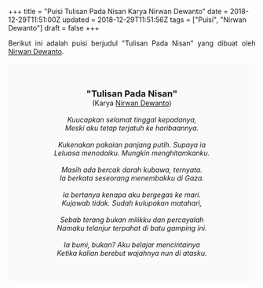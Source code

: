 +++
title = "Puisi Tulisan Pada Nisan Karya Nirwan Dewanto"
date = 2018-12-29T11:51:00Z
updated = 2018-12-29T11:51:56Z
tags = ["Puisi", "Nirwan Dewanto"]
draft = false
+++

<div dir="ltr" style="text-align: left;" trbidi="on"><div dir="ltr" style="text-align: left;" trbidi="on"><div style="text-align: justify;">Berikut ini adalah puisi berjudul "Tulisan Pada Nisan" yang dibuat oleh <a href="https://id.wikipedia.org/wiki/Nirwan_Dewanto" target="_blank">Nirwan Dewanto</a>. </div><br /><div style="background: #FAFAFA; font-size: 14px; height: auto; margin: 0 auto; padding: 50px; text-align: center; width: auto;"><span style="font-size: 18px;"><b>"Tulisan Pada Nisan"</b></span><br />(Karya <a href="https://www.sekata.web.id/tags/nirwan-dewanto" target="_blank">Nirwan Dewanto</a>) <br /><br /><i>Kuucapkan selamat tinggal kepadanya,</i><br /><i>Meski aku tetap terjatuh ke haribaannya.</i><br /><br /><i>Kukenakan pakaian panjang putih. Supaya ia</i><br /><i>Leluasa menodaiku. Mungkin menghitamkanku.</i><br /><br /><i>Masih ada bercak darah kubawa, ternyata.</i><br /><i>Ia berkata seseorang menembakku di Gaza.</i><br /><br /><i>Ia bertanya kenapa aku bergegas ke mari.</i><br /><i>Kujawab tidak. Sudah kulupakan matahari,</i><br /><br /><i>Sebab terang bukan milikku dan percayalah</i><br /><i>Namaku telanjur terpahat di batu gamping ini.</i><br /><br /><i>Ia bumi, bukan? Aku belajar mencintainya</i><br /><i>Ketika kalian berebut wajahnya nun di atasku.</i> </div></div></div>
